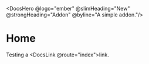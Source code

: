 <DocsHero
  @logo="ember"
  @slimHeading="New"
  @strongHeading="Addon"
  @byline="A simple addon."/>

# Home

Testing a <DocsLink @route="index">link</DocsLink>.
